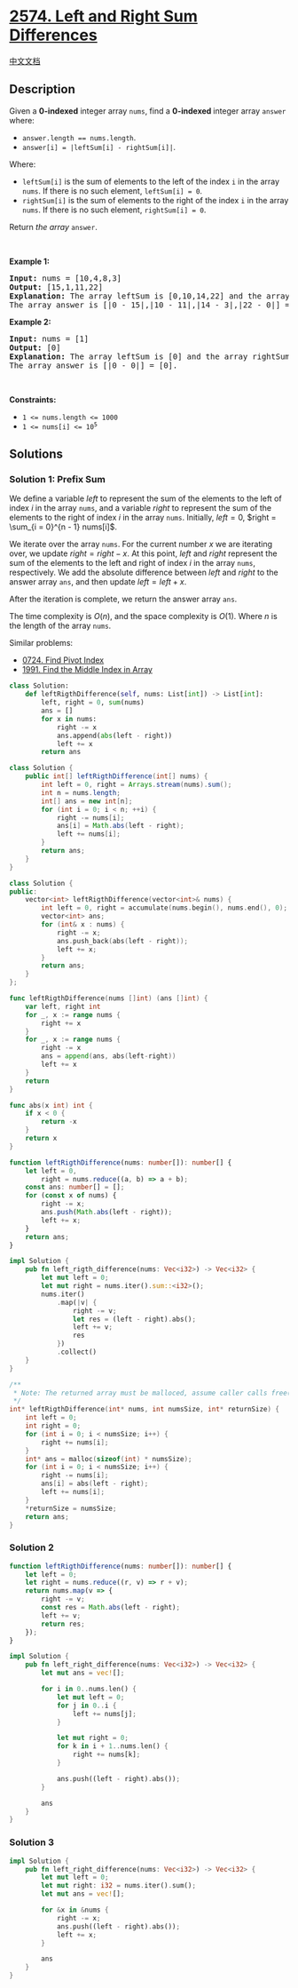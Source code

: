 # [2574. Left and Right Sum Differences](https://leetcode.com/problems/left-and-right-sum-differences)

[中文文档](/solution/2500-2599/2574.Left%20and%20Right%20Sum%20Differences/README.md)

<!-- tags:Array,Prefix Sum -->

## Description

<p>Given a <strong>0-indexed</strong> integer array <code>nums</code>, find a <strong>0-indexed </strong>integer array <code>answer</code> where:</p>

<ul>
    <li><code>answer.length == nums.length</code>.</li>
    <li><code>answer[i] = |leftSum[i] - rightSum[i]|</code>.</li>
</ul>

<p>Where:</p>

<ul>
    <li><code>leftSum[i]</code> is the sum of elements to the left of the index <code>i</code> in the array <code>nums</code>. If there is no such element, <code>leftSum[i] = 0</code>.</li>
    <li><code>rightSum[i]</code> is the sum of elements to the right of the index <code>i</code> in the array <code>nums</code>. If there is no such element, <code>rightSum[i] = 0</code>.</li>
</ul>

<p>Return <em>the array</em> <code>answer</code>.</p>

<p>&nbsp;</p>
<p><strong class="example">Example 1:</strong></p>

<pre>
<strong>Input:</strong> nums = [10,4,8,3]
<strong>Output:</strong> [15,1,11,22]
<strong>Explanation:</strong> The array leftSum is [0,10,14,22] and the array rightSum is [15,11,3,0].
The array answer is [|0 - 15|,|10 - 11|,|14 - 3|,|22 - 0|] = [15,1,11,22].
</pre>

<p><strong class="example">Example 2:</strong></p>

<pre>
<strong>Input:</strong> nums = [1]
<strong>Output:</strong> [0]
<strong>Explanation:</strong> The array leftSum is [0] and the array rightSum is [0].
The array answer is [|0 - 0|] = [0].
</pre>

<p>&nbsp;</p>
<p><strong>Constraints:</strong></p>

<ul>
	<li><code>1 &lt;= nums.length &lt;= 1000</code></li>
	<li><code>1 &lt;= nums[i] &lt;= 10<sup>5</sup></code></li>
</ul>

## Solutions

### Solution 1: Prefix Sum

We define a variable $left$ to represent the sum of the elements to the left of index $i$ in the array `nums`, and a variable $right$ to represent the sum of the elements to the right of index $i$ in the array `nums`. Initially, $left = 0$, $right = \sum_{i = 0}^{n - 1} nums[i]$.

We iterate over the array `nums`. For the current number $x$ we are iterating over, we update $right = right - x$. At this point, $left$ and $right$ represent the sum of the elements to the left and right of index $i$ in the array `nums`, respectively. We add the absolute difference between $left$ and $right$ to the answer array `ans`, and then update $left = left + x$.

After the iteration is complete, we return the answer array `ans`.

The time complexity is $O(n)$, and the space complexity is $O(1)$. Where $n$ is the length of the array `nums`.

Similar problems:

-   [0724. Find Pivot Index](https://github.com/doocs/leetcode/blob/main/solution/0700-0799/0724.Find%20Pivot%20Index/README.md)
-   [1991. Find the Middle Index in Array](https://github.com/doocs/leetcode/blob/main/solution/1900-1999/1991.Find%20the%20Middle%20Index%20in%20Array/README.md)

<!-- tabs:start -->

```python
class Solution:
    def leftRigthDifference(self, nums: List[int]) -> List[int]:
        left, right = 0, sum(nums)
        ans = []
        for x in nums:
            right -= x
            ans.append(abs(left - right))
            left += x
        return ans
```

```java
class Solution {
    public int[] leftRigthDifference(int[] nums) {
        int left = 0, right = Arrays.stream(nums).sum();
        int n = nums.length;
        int[] ans = new int[n];
        for (int i = 0; i < n; ++i) {
            right -= nums[i];
            ans[i] = Math.abs(left - right);
            left += nums[i];
        }
        return ans;
    }
}
```

```cpp
class Solution {
public:
    vector<int> leftRigthDifference(vector<int>& nums) {
        int left = 0, right = accumulate(nums.begin(), nums.end(), 0);
        vector<int> ans;
        for (int& x : nums) {
            right -= x;
            ans.push_back(abs(left - right));
            left += x;
        }
        return ans;
    }
};
```

```go
func leftRigthDifference(nums []int) (ans []int) {
	var left, right int
	for _, x := range nums {
		right += x
	}
	for _, x := range nums {
		right -= x
		ans = append(ans, abs(left-right))
		left += x
	}
	return
}

func abs(x int) int {
	if x < 0 {
		return -x
	}
	return x
}
```

```ts
function leftRigthDifference(nums: number[]): number[] {
    let left = 0,
        right = nums.reduce((a, b) => a + b);
    const ans: number[] = [];
    for (const x of nums) {
        right -= x;
        ans.push(Math.abs(left - right));
        left += x;
    }
    return ans;
}
```

```rust
impl Solution {
    pub fn left_rigth_difference(nums: Vec<i32>) -> Vec<i32> {
        let mut left = 0;
        let mut right = nums.iter().sum::<i32>();
        nums.iter()
            .map(|v| {
                right -= v;
                let res = (left - right).abs();
                left += v;
                res
            })
            .collect()
    }
}
```

```c
/**
 * Note: The returned array must be malloced, assume caller calls free().
 */
int* leftRigthDifference(int* nums, int numsSize, int* returnSize) {
    int left = 0;
    int right = 0;
    for (int i = 0; i < numsSize; i++) {
        right += nums[i];
    }
    int* ans = malloc(sizeof(int) * numsSize);
    for (int i = 0; i < numsSize; i++) {
        right -= nums[i];
        ans[i] = abs(left - right);
        left += nums[i];
    }
    *returnSize = numsSize;
    return ans;
}
```

<!-- tabs:end -->

### Solution 2

<!-- tabs:start -->

```ts
function leftRigthDifference(nums: number[]): number[] {
    let left = 0;
    let right = nums.reduce((r, v) => r + v);
    return nums.map(v => {
        right -= v;
        const res = Math.abs(left - right);
        left += v;
        return res;
    });
}
```

```rust
impl Solution {
    pub fn left_right_difference(nums: Vec<i32>) -> Vec<i32> {
        let mut ans = vec![];

        for i in 0..nums.len() {
            let mut left = 0;
            for j in 0..i {
                left += nums[j];
            }

            let mut right = 0;
            for k in i + 1..nums.len() {
                right += nums[k];
            }

            ans.push((left - right).abs());
        }

        ans
    }
}
```

<!-- tabs:end -->

### Solution 3

<!-- tabs:start -->

```rust
impl Solution {
    pub fn left_right_difference(nums: Vec<i32>) -> Vec<i32> {
        let mut left = 0;
        let mut right: i32 = nums.iter().sum();
        let mut ans = vec![];

        for &x in &nums {
            right -= x;
            ans.push((left - right).abs());
            left += x;
        }

        ans
    }
}
```

<!-- tabs:end -->

<!-- end -->
